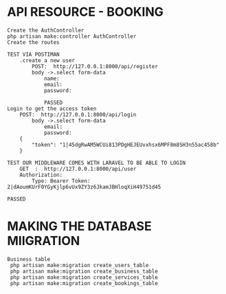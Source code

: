 # API RESOURCE - BOOKING
    Create the AuthController
    php artisan make:controller AuthController
    Create the routes

    TEST VIA POSTIMAN 
        .create a new user
            POST:  http://127.0.0.1:8000/api/register
            body ->.select form-data
                name:
                email:
                password:

                PASSED
    Login to get the access token
        POST:  http://127.0.0.1:8000/api/login
            body ->.select form-data
                email:
                password:
        {
            "token": "1|45dgRwAM5WCUi813PDgHEJEUvxhsx6MPF8m8SH3n55ac458b"
        }

    TEST OUR MIDDLEWARE COMES WITH LARAVEL TO BE ABLE TO LOGIN
        GET  :  http://127.0.0.1:8000/api/user
        Authorization:
            Type: Bearer Token: 2|dAoumKUrF0YGyKjlp6vUx9ZY3z6JkamJBHloqXiH49751d45

    PASSED

# MAKING THE DATABASE MIIGRATION
    Business table
     php artisan make:migration create_users_table
     php artisan make:migration create_business_table
     php artisan make:migration create_services_table
     php artisan make:migration create_bookings_table























